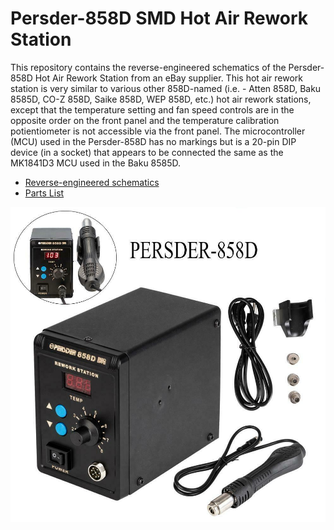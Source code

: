 # Persder-858D SMD Hot Air Rework Station

This repository contains the reverse-engineered schematics of the Persder-858D Hot Air Rework Station
from an eBay supplier.
This hot air rework station is very similar to various other 858D-named (i.e.  - Atten 858D, Baku 8585D,
CO-Z 858D, Saike 858D, WEP 858D, etc.) hot air rework stations, except that the temperature setting
and fan speed controls are in the opposite order on the front panel and the temperature calibration 
potientiometer is not accessible via the front panel.
The microcontroller (MCU) used in the Persder-858D has no markings but is a 20-pin DIP device
(in a socket) that appears to be connected the same as the MK1841D3 MCU used in the Baku 8585D.


* [Reverse-engineered schematics](Persder-858D_Schematic.pdf)
* [Parts List](Parts.txt)

![Persder-858D](s-l1600.jpg)

